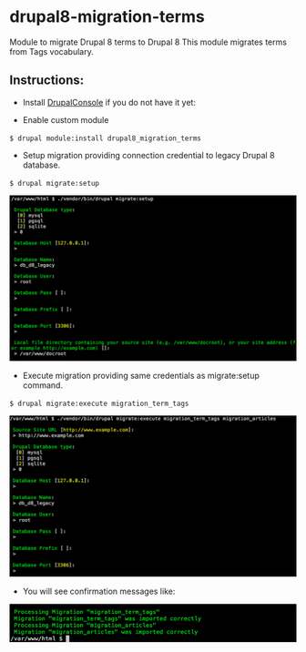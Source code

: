 # drupal8-migration-terms

Module to migrate Drupal 8 terms to Drupal 8
This module migrates terms from Tags vocabulary.

Instructions:
-------------

- Install [DrupalConsole](https://docs.drupalconsole.com/en/getting/project.html)
 if you do not have it yet:

- Enable custom module

`$ drupal module:install drupal8_migration_terms`

- Setup migration providing connection credential to legacy Drupal 8 database.

`$ drupal migrate:setup`

![alt text][setup]

[setup]: ./images/drupal-migrate-setup.png "Drupal Console migrate setup prompt"


- Execute migration providing same credentials as migrate:setup command.

`$ drupal migrate:execute migration_term_tags`

![alt text][execute]

[execute]: ./images/drupal-migrate-execute.png "Drupal Console migrate execute prompt"

- You will see confirmation messages like:

![alt text][result]

[result]: ./images/drupal-migrate-execute-result.png "Drupal Console migrate execute prompt"
